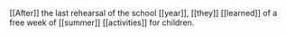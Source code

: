 [[After]] the last rehearsal of the school [[year]], [[they]] [[learned]] of a free week of [[summer]] [[activities]] for children. 